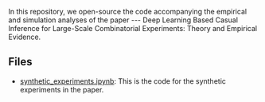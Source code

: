 In this repository, we open-source the code accompanying the empirical and simulation analyses of the paper --- Deep Learning Based Casual Inference for Large-Scale Combinatorial Experiments: Theory and Empirical Evidence.

## Files
* [synthetic_experiments.ipynb](https://github.com/zikunye2/deep_learning_based_causal_inference_for_combinatorial_experiments/main/synthetic_experiments.ipynb): This is the code for the synthetic experiments in the paper.

